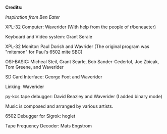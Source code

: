 ****Credits:****

*Inspiration from Ben Eater*

XPL-32 Computer: Waverider (With help from the people of r/beneaeter)

Keyboard and Video system: Grant Serale

XPL-32 Monitor: Paul Dorish and Wavrider (The original program was "mitemon" for Paul's 6502 mite SBC)

OSI-BASIC: Micheal Steil, Grant Searle, Bob Sander-Cederlof, Joe Zbicak, Tom Greene, and Waverider

SD Card Interface: George Foot and Waverider

Linking: Waverider

py-kcs tape debugger: David Beazley and Waverider (I added binary mode)

Music is composed and arranged by various artists.

6502 Debugger for Sigrok: hoglet

Tape Frequency Decoder: Mats Engstrom
